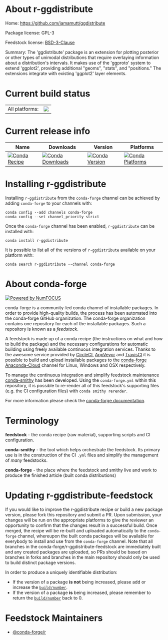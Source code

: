 About r-ggdistribute
====================

Home: https://github.com/iamamutt/ggdistribute

Package license: GPL-3

Feedstock license: [BSD-3-Clause](https://github.com/conda-forge/r-ggdistribute-feedstock/blob/master/LICENSE.txt)

Summary: The 'ggdistribute' package is an extension for plotting posterior or other types of unimodal distributions that require overlaying information about a distribution's intervals. It makes use of the 'ggproto' system to extend 'ggplot2', providing additional "geoms", "stats", and "positions." The extensions integrate with existing 'ggplot2' layer elements.

Current build status
====================


<table><tr><td>All platforms:</td>
    <td>
      <a href="https://dev.azure.com/conda-forge/feedstock-builds/_build/latest?definitionId=2311&branchName=master">
        <img src="https://dev.azure.com/conda-forge/feedstock-builds/_apis/build/status/r-ggdistribute-feedstock?branchName=master">
      </a>
    </td>
  </tr>
</table>

Current release info
====================

| Name | Downloads | Version | Platforms |
| --- | --- | --- | --- |
| [![Conda Recipe](https://img.shields.io/badge/recipe-r--ggdistribute-green.svg)](https://anaconda.org/conda-forge/r-ggdistribute) | [![Conda Downloads](https://img.shields.io/conda/dn/conda-forge/r-ggdistribute.svg)](https://anaconda.org/conda-forge/r-ggdistribute) | [![Conda Version](https://img.shields.io/conda/vn/conda-forge/r-ggdistribute.svg)](https://anaconda.org/conda-forge/r-ggdistribute) | [![Conda Platforms](https://img.shields.io/conda/pn/conda-forge/r-ggdistribute.svg)](https://anaconda.org/conda-forge/r-ggdistribute) |

Installing r-ggdistribute
=========================

Installing `r-ggdistribute` from the `conda-forge` channel can be achieved by adding `conda-forge` to your channels with:

```
conda config --add channels conda-forge
conda config --set channel_priority strict
```

Once the `conda-forge` channel has been enabled, `r-ggdistribute` can be installed with:

```
conda install r-ggdistribute
```

It is possible to list all of the versions of `r-ggdistribute` available on your platform with:

```
conda search r-ggdistribute --channel conda-forge
```


About conda-forge
=================

[![Powered by NumFOCUS](https://img.shields.io/badge/powered%20by-NumFOCUS-orange.svg?style=flat&colorA=E1523D&colorB=007D8A)](http://numfocus.org)

conda-forge is a community-led conda channel of installable packages.
In order to provide high-quality builds, the process has been automated into the
conda-forge GitHub organization. The conda-forge organization contains one repository
for each of the installable packages. Such a repository is known as a *feedstock*.

A feedstock is made up of a conda recipe (the instructions on what and how to build
the package) and the necessary configurations for automatic building using freely
available continuous integration services. Thanks to the awesome service provided by
[CircleCI](https://circleci.com/), [AppVeyor](https://www.appveyor.com/)
and [TravisCI](https://travis-ci.com/) it is possible to build and upload installable
packages to the [conda-forge](https://anaconda.org/conda-forge)
[Anaconda-Cloud](https://anaconda.org/) channel for Linux, Windows and OSX respectively.

To manage the continuous integration and simplify feedstock maintenance
[conda-smithy](https://github.com/conda-forge/conda-smithy) has been developed.
Using the ``conda-forge.yml`` within this repository, it is possible to re-render all of
this feedstock's supporting files (e.g. the CI configuration files) with ``conda smithy rerender``.

For more information please check the [conda-forge documentation](https://conda-forge.org/docs/).

Terminology
===========

**feedstock** - the conda recipe (raw material), supporting scripts and CI configuration.

**conda-smithy** - the tool which helps orchestrate the feedstock.
                   Its primary use is in the construction of the CI ``.yml`` files
                   and simplify the management of *many* feedstocks.

**conda-forge** - the place where the feedstock and smithy live and work to
                  produce the finished article (built conda distributions)


Updating r-ggdistribute-feedstock
=================================

If you would like to improve the r-ggdistribute recipe or build a new
package version, please fork this repository and submit a PR. Upon submission,
your changes will be run on the appropriate platforms to give the reviewer an
opportunity to confirm that the changes result in a successful build. Once
merged, the recipe will be re-built and uploaded automatically to the
`conda-forge` channel, whereupon the built conda packages will be available for
everybody to install and use from the `conda-forge` channel.
Note that all branches in the conda-forge/r-ggdistribute-feedstock are
immediately built and any created packages are uploaded, so PRs should be based
on branches in forks and branches in the main repository should only be used to
build distinct package versions.

In order to produce a uniquely identifiable distribution:
 * If the version of a package **is not** being increased, please add or increase
   the [``build/number``](https://docs.conda.io/projects/conda-build/en/latest/resources/define-metadata.html#build-number-and-string).
 * If the version of a package **is** being increased, please remember to return
   the [``build/number``](https://docs.conda.io/projects/conda-build/en/latest/resources/define-metadata.html#build-number-and-string)
   back to 0.

Feedstock Maintainers
=====================

* [@conda-forge/r](https://github.com/conda-forge/r/)

